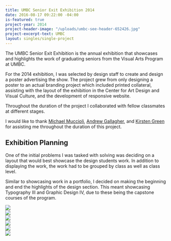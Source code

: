 ```yaml
---
title: UMBC Senior Exit Exhibition 2014
date: 2016-08-17 09:22:00 -04:00
is-featured: true
project-year: 2014
project-header-image: "/uploads/umbc-see-header-652426.jpg"
project-excerpt-text: UMBC
layout: singles/single-project
---
```


The UMBC Senior Exit Exhibition is the annual exhibition that showcases and highlights the work of graduating seniors from the Visual Arts Program at UMBC.

For the 2014 exhibition, I was selected by design staff to create and design a poster advertising the show. The project grew from only designing a poster to an actual branding project which included printed collateral, assisting with the layout of the exhibition in the Center for Art Design and Visual Culture, and the development of responsive website.

Throughout the duration of the project I collaborated with fellow classmates at different stages.

I would like to thank [Michael Muccioli](https://twitter.com/michaelmuccioli), [Andrew Gallagher](https://twitter.com/ndrwg), and [Kirsten Green](https://twitter.com/kirstengreen_) for assisting me throughout the duration of this project.

## Exhibition Planning

One of the initial problems I was tasked with solving was deciding on a layout that would best showcase the design students work. In addition to displaying the work, the work had to be grouped by class as well as class level.

Similar to showcasing work in a portfolio, I decided on making the beginning and end the highlights of the design section. This meant showcasing Typography III and Graphic Design IV, due to these being the capstone courses of the program.

<div class="container clearfix">
  <div class="sm-col sm-col-12 p1"><img src="/assets/umbc-see-1.jpg"></div>
  <div class="sm-col sm-col-12 md-col-6 p1"><img src="/assets/umbc-see-2.jpg"></div>
  <div class="sm-col sm-col-12 md-col-6 p1"><img src="/assets/umbc-see-3.jpg"></div>
  <div class="sm-col sm-col-12 md-col-6 p1"><img src="/assets/umbc-see-8.jpg"></div>
  <div class="sm-col sm-col-12 md-col-6 p1"><img src="/assets/umbc-see-9.jpg"></div>
  <div class="sm-col sm-col-12 p1"><img src="/assets/umbc-see-7.jpg"></div>
</div>